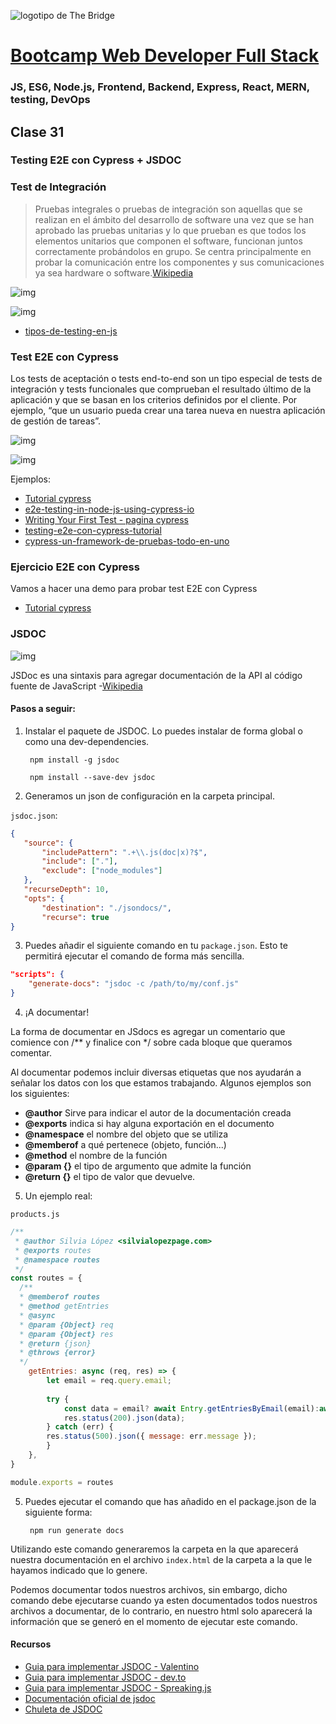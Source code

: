 ![logotipo de The Bridge](https://user-images.githubusercontent.com/27650532/77754601-e8365180-702b-11ea-8bed-5bc14a43f869.png  "logotipo de The Bridge")


# [Bootcamp Web Developer Full Stack](https://www.thebridge.tech/bootcamps/bootcamp-fullstack-developer/)
### JS, ES6, Node.js, Frontend, Backend, Express, React, MERN, testing, DevOps

## Clase 31

### Testing E2E con Cypress + JSDOC


### Test de Integración

>Pruebas integrales o pruebas de integración son aquellas que se realizan en el ámbito del desarrollo de software una vez que se han aprobado las pruebas unitarias y lo que prueban es que todos los elementos unitarios que componen el software, funcionan juntos correctamente probándolos en grupo. Se centra principalmente en probar la comunicación entre los componentes y sus comunicaciones ya sea hardware o software.[Wikipedia](https://es.m.wikipedia.org/wiki/Prueba_de_integraci%C3%B3n)

![img](../../assets/back/clase31/unit_vs_integration.gif) 

![img](../../assets/back1/clase31/unit_integration_test.jpeg)         
- [tipos-de-testing-en-js](https://medium.com/@anamartinezaguilar/tipos-de-testing-en-js-89cd1c4507bf)


### Test E2E con Cypress

Los tests de aceptación o tests end-to-end son un tipo especial de tests de integración y tests funcionales que comprueban el resultado último de la aplicación y que se basan en los criterios definidos por el cliente. Por ejemplo, “que un usuario pueda crear una tarea nueva en nuestra aplicación de gestión de tareas”.

![img](../../assets/back/clase31/e2e_meme.jpg)

![img](../../assets/back/clase31/cypress.jpg)


Ejemplos:
- [Tutorial cypress](https://www.valentinog.com/blog/cypress/)
- [e2e-testing-in-node-js-using-cypress-io](https://cloudnweb.dev/2019/04/e2e-testing-in-node-js-using-cypress-io/)
- [Writing Your First Test - pagina cypress](https://docs.cypress.io/guides/getting-started/writing-your-first-test.html#Add-a-test-file)
- [testing-e2e-con-cypress-tutorial](https://tecnops.es/testing-e2e-con-cypress-tutorial-1-parte/)
- [cypress-un-framework-de-pruebas-todo-en-uno](https://www.paradigmadigital.com/dev/cypress-un-framework-de-pruebas-todo-en-uno/)


### Ejercicio E2E con Cypress
Vamos a hacer una demo para probar test E2E con Cypress
- [Tutorial cypress](https://www.valentinog.com/blog/cypress/)

### JSDOC

![img](../../assets/back/clase31/jsdoc.jpg)

JSDoc es una sintaxis para agregar documentación de la API al código fuente de JavaScript -[Wikipedia](https://es.wikipedia.org/wiki/JSDoc) 

#### Pasos a seguir: 

1. Instalar el paquete de JSDOC. Lo puedes instalar de forma global o como una dev-dependencies.

        npm install -g jsdoc

        npm install --save-dev jsdoc

2. Generamos un json de configuración en la carpeta principal. 

 `jsdoc.json`: 

 ```json
{
    "source": {
        "includePattern": ".+\\.js(doc|x)?$",   
        "include": ["."],                        
        "exclude": ["node_modules"]              
    },
    "recurseDepth": 10,                         
    "opts": {
        "destination": "./jsondocs/",          
        "recurse": true                         
}
```


3. Puedes añadir el siguiente comando en tu `package.json`. Esto te permitirá ejecutar el comando de forma más sencilla.

```json
"scripts": {
    "generate-docs": "jsdoc -c /path/to/my/conf.js"
}
```
4. ¡A documentar! 

La forma de documentar en JSdocs es agregar un comentario que comience con /** y finalice con */ sobre cada bloque que queramos comentar.

Al documentar podemos incluir diversas etiquetas que nos ayudarán a señalar los datos con los que estamos trabajando. Algunos ejemplos son los siguientes: 

- **@author** Sirve para indicar el autor de la documentación creada
-  **@exports** indica si hay alguna exportación en el documento
-  **@namespace** el nombre del objeto que se utiliza
-  **@memberof** a qué pertenece (objeto, función...)
-  **@method** el nombre de la función
-  **@param {}** el tipo de argumento que admite la función
-  **@return {}** el tipo de valor que devuelve.

5. Un ejemplo real: 

`products.js`
```javascript
/**
 * @author Silvia López <silvialopezpage.com> 
 * @exports routes 
 * @namespace routes 
 */
const routes = {
  /**
  * @memberof routes 
  * @method getEntries 
  * @async 
  * @param {Object} req 
  * @param {Object} res  
  * @return {json} 
  * @throws {error} 
  */
    getEntries: async (req, res) => {
        let email = req.query.email;
    
        try {
            const data = email? await Entry.getEntriesByEmail(email):await Entry.getAllEntries();
            res.status(200).json(data);
        } catch (err) {
        res.status(500).json({ message: err.message });
        }
    },
}

module.exports = routes
```

5. Puedes ejecutar el comando que has añadido en el package.json de la siguiente forma:
        
        npm run generate docs

Utilizando este comando generaremos la carpeta en la que aparecerá nuestra documentación en el archivo `index.html` de la carpeta a la que le hayamos indicado que lo genere. 

Podemos documentar todos nuestros archivos, sin embargo, dicho comando debe ejecutarse cuando ya esten documentados todos nuestros archivos a documentar, de lo contrario, en nuestro html solo aparecerá la información que se generó en el momento de ejecutar este comando.


#### Recursos

- [Guia para implementar JSDOC - Valentino](https://www.valentinog.com/blog/jsdoc/)
- [Guia para implementar JSDOC - dev.to](https://dev.to/paulasantamaria/document-your-javascript-code-with-jsdoc-2fbf)
- [Guia para implementar JSDOC - Spreaking.js](https://dev.to/paulasantamaria/document-your-javascript-code-with-jsdoc-2fbf)
- [Documentación oficial de jsdoc](https://jsdoc.app/tags-example.html)
- [Chuleta de JSDOC](https://devhints.io/jsdoc)








